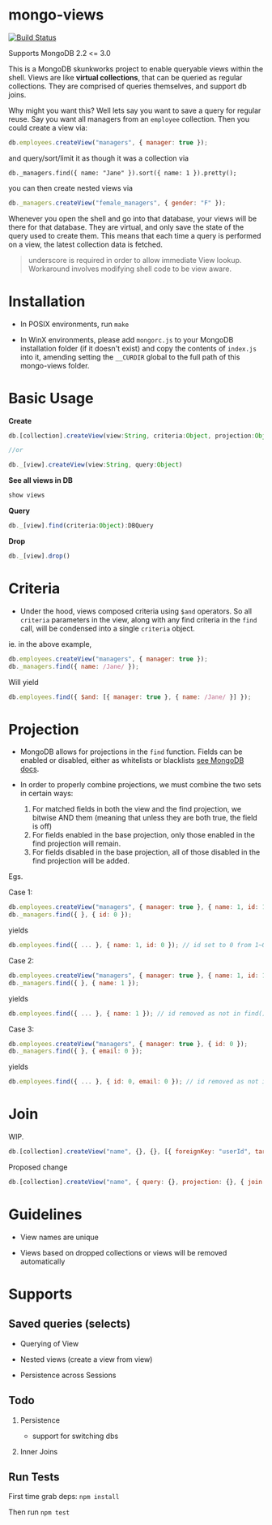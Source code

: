 # mongo-views

[![Build Status](https://travis-ci.org/justinjmoses/mongo-views.svg?branch=master)](https://travis-ci.org/justinjmoses/mongo-views)

Supports MongoDB 2.2 <= 3.0

This is a MongoDB skunkworks project to enable queryable views within the shell. Views are like **virtual collections**, that can be queried as regular collections. They are comprised of queries themselves, and support db joins.

Why might you want this? Well lets say you want to save a query for regular reuse. Say you want all managers from an `employee` collection. Then you could create a view via:

```javascript
db.employees.createView("managers", { manager: true });
```

and query/sort/limit it as though it was a collection via

```
db._managers.find({ name: "Jane" }).sort({ name: 1 }).pretty();
```

you can then create nested views via

```javascript
db._managers.createView("female_managers", { gender: "F" });
```

Whenever you open the shell and go into that database, your views will be there for that database. They are virtual, and only save the state of the query used to create them. This means that each time a query is performed on a view, the latest collection data is fetched.

> underscore is required in order to allow immediate View lookup. Workaround involves modifying shell code to be view aware.

Installation
====

* In POSIX environments, run `make`

* In WinX environments, please add `mongorc.js` to your MongoDB installation folder (if it doesn't exist) and copy the contents of `index.js` into it, amending setting the `__CURDIR` global to the full path of this mongo-views folder.

Basic Usage
=======

__Create__
```javascript
db.[collection].createView(view:String, criteria:Object, projection:Object, join:Array)

//or

db._[view].createView(view:String, query:Object)
```

__See all views in DB__
```javascript
show views
```

__Query__
```javascript
db._[view].find(criteria:Object):DBQuery
```

__Drop__
```javascript
db._[view].drop()
```

Criteria
========

* Under the hood, views composed criteria using `$and` operators. So all `criteria` parameters in the view, along with any find criteria in the `find` call, will be condensed into a single `criteria` object.

ie. in the above example,

```javascript
db.employees.createView("managers", { manager: true });
db._managers.find({ name: /Jane/ });
```

Will yield

```javascript
db.employees.find({ $and: [{ manager: true }, { name: /Jane/ }] });
```

Projection
==========

* MongoDB allows for projections in the `find` function. Fields can be enabled or disabled, either as whitelists or blacklists [see MongoDB docs](http://docs.mongodb.org/manual/tutorial/project-fields-from-query-results/#projection).

* In order to properly combine projections, we must combine the two sets in certain ways:
    1. For matched fields in both the view and the find projection, we bitwise AND them (meaning that unless they are both true, the field is off)
    2. For fields enabled in the base projection, only those enabled in the find projection will remain.
    3. For fields disabled in the base projection, all of those disabled in the find projection will be added.

Egs.

Case 1:

```javascript
db.employees.createView("managers", { manager: true }, { name: 1, id: 1 });
db._managers.find({ }, { id: 0 });
```

yields

```javascript
db.employees.find({ ... }, { name: 1, id: 0 }); // id set to 0 from 1~0
```

Case 2:

```javascript
db.employees.createView("managers", { manager: true }, { name: 1, id: 1 });
db._managers.find({ }, { name: 1 });
```

yields

```javascript
db.employees.find({ ... }, { name: 1 }); // id removed as not in find() projection
```

Case 3:

```javascript
db.employees.createView("managers", { manager: true }, { id: 0 });
db._managers.find({ }, { email: 0 });
```

yields

```javascript
db.employees.find({ ... }, { id: 0, email: 0 }); // id removed as not in find() projection
```


Join
=====

WIP.

```javascript
db.[collection].createView("name", {}, {}, [{ foreignKey: "userId", targets: [ "users": "id" ] }])
```

Proposed change
```javascript
db.[collection].createView("name", { query: {}, projection: {}, { join: [zz{ foreignKey: "userId", targets: [ target: db.users, key: "id" ] }] }})
```


Guidelines
========

* View names are unique

* Views based on dropped collections or views will be removed automatically


Supports
=======

Saved queries (selects)
-------------

* Querying of View

* Nested views (create a view from view)

* Persistence across Sessions


Todo
----

1. Persistence
    * support for switching dbs

1. Inner Joins


Run Tests
----

First time grab deps: `npm install`

Then run `npm test`

